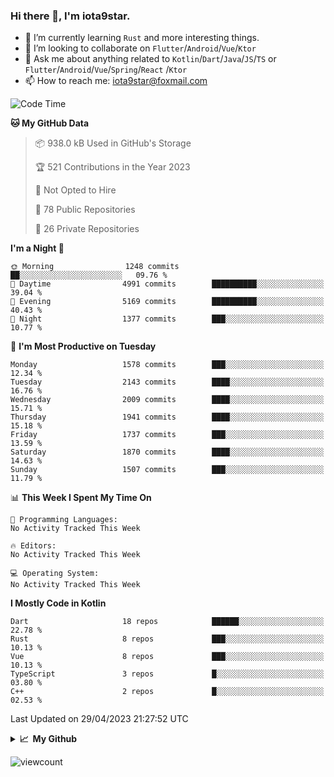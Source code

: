 ### Hi there 👋, I'm iota9star.

- 🌱 I’m currently learning `Rust` and more interesting things.
- 👯 I’m looking to collaborate on `Flutter`/`Android`/`Vue`/`Ktor`
- 💬 Ask me about anything related to `Kotlin`/`Dart`/`Java`/`JS`/`TS` or `Flutter`/`Android`/`Vue`/`Spring`/`React`
  /`Ktor`
- 📫 How to reach me: [iota9star@foxmail.com](iota9star@foxmail.com)



<!--START_SECTION:waka-->
![Code Time](http://img.shields.io/badge/Code%20Time-3%2C090%20hrs%2054%20mins-blue)

**🐱 My GitHub Data** 

> 📦 938.0 kB Used in GitHub's Storage 
 > 
> 🏆 521 Contributions in the Year 2023
 > 
> 🚫 Not Opted to Hire
 > 
> 📜 78 Public Repositories 
 > 
> 🔑 26 Private Repositories 
 > 
**I'm a Night 🦉** 

```text
🌞 Morning                1248 commits        ██░░░░░░░░░░░░░░░░░░░░░░░   09.76 % 
🌆 Daytime                4991 commits        ██████████░░░░░░░░░░░░░░░   39.04 % 
🌃 Evening                5169 commits        ██████████░░░░░░░░░░░░░░░   40.43 % 
🌙 Night                  1377 commits        ███░░░░░░░░░░░░░░░░░░░░░░   10.77 % 
```
📅 **I'm Most Productive on Tuesday** 

```text
Monday                   1578 commits        ███░░░░░░░░░░░░░░░░░░░░░░   12.34 % 
Tuesday                  2143 commits        ████░░░░░░░░░░░░░░░░░░░░░   16.76 % 
Wednesday                2009 commits        ████░░░░░░░░░░░░░░░░░░░░░   15.71 % 
Thursday                 1941 commits        ████░░░░░░░░░░░░░░░░░░░░░   15.18 % 
Friday                   1737 commits        ███░░░░░░░░░░░░░░░░░░░░░░   13.59 % 
Saturday                 1870 commits        ████░░░░░░░░░░░░░░░░░░░░░   14.63 % 
Sunday                   1507 commits        ███░░░░░░░░░░░░░░░░░░░░░░   11.79 % 
```


📊 **This Week I Spent My Time On** 

```text
💬 Programming Languages: 
No Activity Tracked This Week

🔥 Editors: 
No Activity Tracked This Week

💻 Operating System: 
No Activity Tracked This Week
```

**I Mostly Code in Kotlin** 

```text
Dart                     18 repos            ██████░░░░░░░░░░░░░░░░░░░   22.78 % 
Rust                     8 repos             ███░░░░░░░░░░░░░░░░░░░░░░   10.13 % 
Vue                      8 repos             ███░░░░░░░░░░░░░░░░░░░░░░   10.13 % 
TypeScript               3 repos             █░░░░░░░░░░░░░░░░░░░░░░░░   03.80 % 
C++                      2 repos             █░░░░░░░░░░░░░░░░░░░░░░░░   02.53 % 
```




 Last Updated on 29/04/2023 21:27:52 UTC
<!--END_SECTION:waka-->

<details>
  <summary><b>📈&nbsp;&nbsp;My Github</b></summary>
  <br>
  <img src='https://github-profile-trophy.vercel.app/?username=iota9star'>
  <img src='https://bad-apple-github-readme.vercel.app/api?show_bg=1&username=iota9star&hide_title=true'>
  <img src='http://cr-skills-chart-widget.azurewebsites.net/api/api?username=iota9star'>
</details>


![viewcount](https://count.getloli.com/get/@iota9star?theme=rule34)
